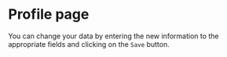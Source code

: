 # Profile page

You can change your data by entering the new information to the appropriate fields and clicking on the `Save` button.

